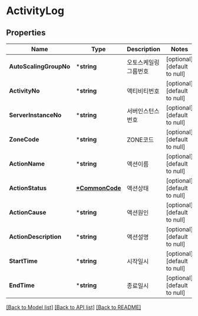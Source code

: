 # ActivityLog

## Properties
Name | Type | Description | Notes
------------ | ------------- | ------------- | -------------
**AutoScalingGroupNo** | ***string** | 오토스케일링그룹번호 | [optional] [default to null]
**ActivityNo** | ***string** | 액티비티번호 | [optional] [default to null]
**ServerInstanceNo** | ***string** | 서버인스턴스번호 | [optional] [default to null]
**ZoneCode** | ***string** | ZONE코드 | [optional] [default to null]
**ActionName** | ***string** | 액션이름 | [optional] [default to null]
**ActionStatus** | **[*CommonCode](CommonCode.md)** | 액션상태 | [optional] [default to null]
**ActionCause** | ***string** | 액션원인 | [optional] [default to null]
**ActionDescription** | ***string** | 액션설명 | [optional] [default to null]
**StartTime** | ***string** | 시작일시 | [optional] [default to null]
**EndTime** | ***string** | 종료일시 | [optional] [default to null]

[[Back to Model list]](../README.md#documentation-for-models) [[Back to API list]](../README.md#documentation-for-api-endpoints) [[Back to README]](../README.md)


